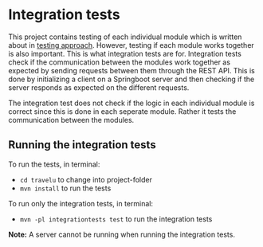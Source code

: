 # Integration tests

This project contains testing of each individual module which is written about in [testing approach](../..\docs\quality-assurance\testingapproach.md). However, testing if each module works together is also important. This is what integration tests are for. Integration tests check if the communication between the modules work together as expected by sending requests between them through the REST API. This is done by initializing a client on a Springboot server and then checking if the server responds as expected on the different requests.

The integration test does not check if the logic in each individual module is correct since this is done in each seperate module. Rather it tests the communication between the modules.

## Running the integration tests

To run the tests, in terminal:

- `cd travelu` to change into project-folder
- `mvn install` to run the tests

To run only the integration tests, in terminal:
- `mvn -pl integrationtests test` to run the integration tests

**Note:** A server cannot be running when running the integration tests.
